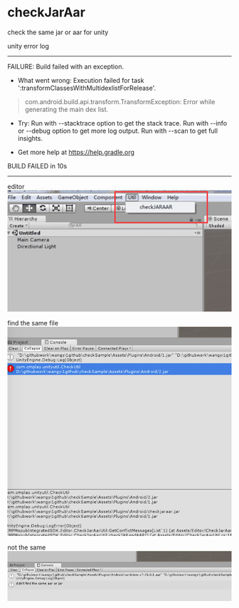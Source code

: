 # checkJarAar
check the same jar or aar for unity


unity error log

********************************************************
FAILURE: Build failed with an exception.

* What went wrong:
Execution failed for task ':transformClassesWithMultidexlistForRelease'.
> com.android.build.api.transform.TransformException: Error while generating the main dex list.

* Try:
Run with --stacktrace option to get the stack trace. Run with --info or --debug option to get more log output. Run with --scan to get full insights.

* Get more help at https://help.gradle.org

BUILD FAILED in 10s
********************************************************


editor
![image](https://github.com/Dreamwy/checkJarAar/blob/master/img/1.png)

find the same file
![image](https://github.com/Dreamwy/checkJarAar/blob/master/img/2.png)

not the same
![image](https://github.com/Dreamwy/checkJarAar/blob/master/img/3.png)
